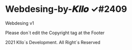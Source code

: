 # Webdesing-by-𝑲𝒊𝒍𝒐 ✓#2409
Webdesing v1

Please don´t edit the Copyright tag at the Footer

2021 KIlo´s Development. All Right´s Reserved 

